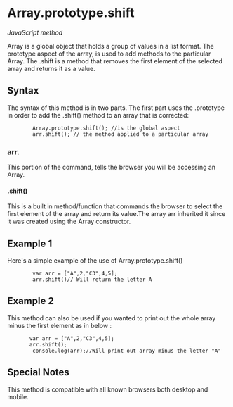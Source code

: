 # Array.prototype.shift

*JavaScript method*

Array is a global object that holds a group of values in a list format. The prototype aspect of the array, is used to add methods to the particular Array. The .shift is a method that removes the first element of the selected array and returns it as a value. 

## Syntax

The syntax of this method is in two parts. The first part uses the .prototype in order to add the .shift() method to an array that is corrected:

```
        Array.prototype.shift(); //is the global aspect
        arr.shift(); // the method applied to a particular array
```

### arr.

This portion of the command, tells the browser you will be accessing an Array.

#### .shift()

This is a built in method/function that commands the browser to select the first element of the array and return its value.The array arr inherited it since it was created using the Array constructor.

## Example 1

Here's a simple example of the use of Array.prototype.shift()

```
        var arr = ["A",2,"C3",4,5];
        arr.shift()// Will return the letter A
```

## Example 2

This method can also be used if you wanted to print out the whole array minus the first element as in below :

```
       var arr = ["A",2,"C3",4,5];
       arr.shift();
        console.log(arr);//Will print out array minus the letter "A" 
```

## Special Notes

This method is compatible with all known browsers both desktop and mobile.
